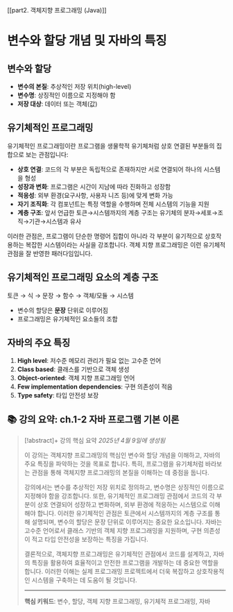 [[part2. 객체지향 프로그래밍 (Java)]]

# 변수와 할당 개념 및 자바의 특징

## 변수와 할당

- **변수의 본질**: 추상적인 저장 위치(high-level)
- **변수명**: 상징적인 이름으로 지정해야 함
- **저장 대상**: 데이터 또는 객체(값)

## 유기체적인 프로그래밍

유기체적인 프로그래밍이란 프로그램을 생물학적 유기체처럼 상호 연결된 부분들의 집합으로 보는 관점입니다:

- **상호 연결**: 코드의 각 부분은 독립적으로 존재하지만 서로 연결되어 하나의 시스템을 형성
- **성장과 변화**: 프로그램은 시간이 지남에 따라 진화하고 성장함
- **적응성**: 외부 환경(요구사항, 사용자 니즈 등)에 맞게 변화 가능
- **자기 조직화**: 각 컴포넌트는 특정 역할을 수행하며 전체 시스템의 기능을 지원
- **계층 구조**: 앞서 언급한 토큰→시스템까지의 계층 구조는 유기체의 분자→세포→조직→기관→시스템과 유사

이러한 관점은, 프로그램이 단순한 명령어 집합이 아니라 각 부분이 유기적으로 상호작용하는 복잡한 시스템이라는 사실을 강조합니다. 객체 지향 프로그래밍은 이런 유기체적 관점을 잘 반영한 패러다임입니다.

## 유기체적인 프로그래밍 요소의 계층 구조

토큰 → 식 → 문장 → 함수 → 객체/모듈 → 시스템

- 변수의 할당은 **문장** 단위로 이루어짐
- 프로그래밍은 유기체적인 요소들의 조합
## 자바의 주요 특징

1. **High level**: 저수준 메모리 관리가 필요 없는 고수준 언어
2. **Class based**: 클래스를 기반으로 객체 생성
3. **Object-oriented**: 객체 지향 프로그래밍 언어
4. **Few implementation dependencies**: 구현 의존성이 적음
5. **Type safety**: 타입 안전성 보장

## 📚 강의 요약: ch.1-2 자바 프로그램 기본 이론
> [!abstract]+ 강의 핵심 요약
> *2025년 4월 9일에 생성됨*
> 
> 이 강의는 객체지향 프로그래밍의 핵심인 변수와 할당 개념을 이해하고, 자바의 주요 특징을 파악하는 것을 목표로 합니다. 특히, 프로그램을 유기체처럼 바라보는 관점을 통해 객체지향 프로그래밍의 본질을 이해하는 데 중점을 둡니다.
> 
> 강의에서는 변수를 추상적인 저장 위치로 정의하고, 변수명은 상징적인 이름으로 지정해야 함을 강조합니다. 또한, 유기체적인 프로그래밍 관점에서 코드의 각 부분이 상호 연결되어 성장하고 변화하며, 외부 환경에 적응하는 시스템으로 이해해야 합니다. 이러한 유기체적인 관점은 토큰에서 시스템까지의 계층 구조를 통해 설명되며, 변수의 할당은 문장 단위로 이루어지는 중요한 요소입니다. 자바는 고수준 언어로서 클래스 기반의 객체 지향 프로그래밍을 지원하며, 구현 의존성이 적고 타입 안전성을 보장하는 특징을 가집니다.
> 
> 결론적으로, 객체지향 프로그래밍은 유기체적인 관점에서 코드를 설계하고, 자바의 특징을 활용하여 효율적이고 안전한 프로그램을 개발하는 데 중요한 역할을 합니다. 이러한 이해는 실제 프로그래밍 프로젝트에서 더욱 복잡하고 상호작용적인 시스템을 구축하는 데 도움이 될 것입니다.
> 
> 
> ---
> 
> **핵심 키워드**: 변수, 할당, 객체 지향 프로그래밍, 유기체적 프로그래밍, 자바

